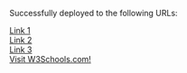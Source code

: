 Successfully deployed to the following URLs:

<a href="react-disneyplus-clone.vercel.app" target="_blank">Link 1</a>
<br/>
<a href="react-disneyplus-clone-git-master-bintruong.vercel.app" target="_blank">Link 2</a>
<br/>
<a href="react-disneyplus-clone-bintruong.vercel.app" target="_blank">Link 3</a>
<br/>
<a href="https://www.w3schools.com" target="_blank">Visit W3Schools.com!</a> 
